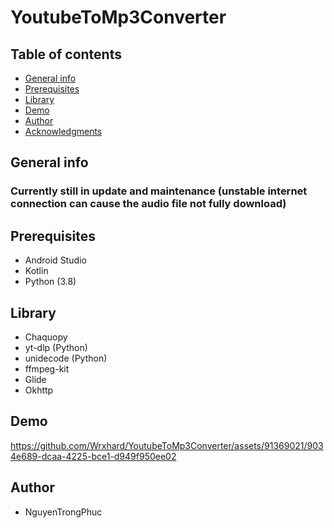 # YoutubeToMp3Converter
## Table of contents
* [General info](#General-info)
* [Prerequisites](#Prerequisites)
* [Library](#Library)
* [Demo](#Demo)
* [Author](#Author)
* [Acknowledgments](#Acknowledgments)

## General info
### Currently still in update and maintenance (unstable internet connection can cause the audio file not fully download) 
## Prerequisites
- Android Studio
- Kotlin
- Python (3.8)

## Library
- Chaquopy
- yt-dlp (Python)
- unidecode (Python)
- ffmpeg-kit
- Glide
- Okhttp

## Demo




https://github.com/Wrxhard/YoutubeToMp3Converter/assets/91369021/9034e689-dcaa-4225-bce1-d949f950ee02





## Author
- NguyenTrongPhuc

